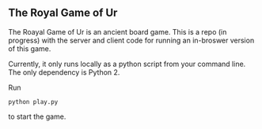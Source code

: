 The Royal Game of Ur
--------------------

The Roayal Game of Ur is an ancient board game. This is a repo (in progress) with the server and client code for running an in-broswer version of this game.

Currently, it only runs locally as a python script from your command line. The only dependency is Python 2.

Run
```
python play.py
```
to start the game.